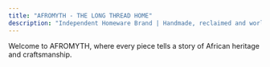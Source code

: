 ```yaml
---
title: "AFROMYTH - THE LONG THREAD HOME"
description: "Independent Homeware Brand | Handmade, reclaimed and worldwide decorative pieces."
---
```


Welcome to AFROMYTH, where every piece tells a story of African heritage and craftsmanship.
